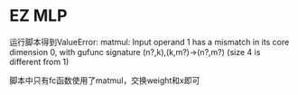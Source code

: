 # EZ MLP

运行脚本得到ValueError: matmul: Input operand 1 has a mismatch in its core dimension 0, with gufunc signature (n?,k),(k,m?)->(n?,m?) (size 4 is different from 1)

脚本中只有fc函数使用了matmul，交换weight和x即可